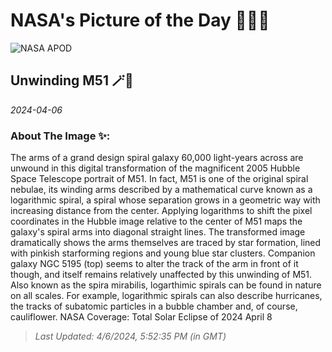 
# NASA's Picture of the Day 🧑‍🚀💫

  ![NASA APOD](https://apod.nasa.gov/apod/image/2404/M51Unwound.jpg)
  
  ## Unwinding M51 🪄🌌
  
  _2024-04-06_
  
  ### About The Image ✨: 
  
  The arms of a grand design spiral galaxy 60,000 light-years across are unwound in this digital transformation of the magnificent 2005 Hubble Space Telescope portrait of M51. In fact, M51 is one of the original spiral nebulae, its winding arms described by a mathematical curve known as a logarithmic spiral, a spiral whose separation grows in a geometric way with increasing distance from the center. Applying logarithms to shift the pixel coordinates in the Hubble image relative to the center of M51 maps the galaxy's spiral arms into diagonal straight lines. The transformed image dramatically shows the arms themselves are traced by star formation, lined with pinkish starforming regions and young blue star clusters. Companion galaxy NGC 5195 (top) seems to alter the track of the arm in front of it though, and itself remains relatively unaffected by this unwinding of M51. Also known as the spira mirabilis, logarthimic spirals can be found in nature on all scales. For example, logarithmic spirals can also describe hurricanes, the tracks of subatomic particles in a bubble chamber and, of course, cauliflower.   NASA Coverage: Total Solar Eclipse of 2024 April 8
  
  
  
  > _Last Updated: 4/6/2024, 5:52:35 PM (in GMT)_
  